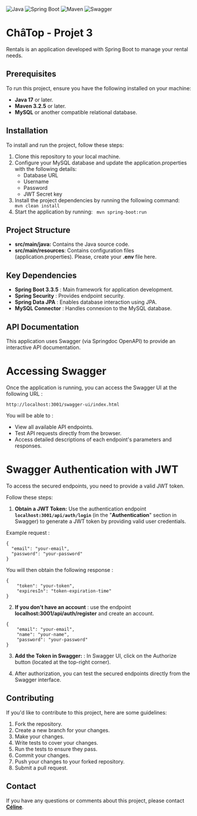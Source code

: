 ![Java](https://img.shields.io/badge/java-17-blue)
![Spring Boot](https://img.shields.io/badge/spring--boot-3.3.5-brightgreen)
![Maven](https://img.shields.io/badge/maven-3.2.5-orange)
![Swagger](https://img.shields.io/badge/swagger--springdoc-2.6.0-blue)



# ChâTop - Projet 3
Rentals is an application developed with Spring Boot to manage your rental needs.



## Prerequisites
To run this project, ensure you have the following installed on your machine:

- **Java 17** or later.
- **Maven 3.2.5** or later.
- **MySQL** or another compatible relational database.

## **Installation**

To install and run the project, follow these steps:

1. Clone this repository to your local machine.
2. Configure your MySQL database and update the application.properties with the following details:
   - Database URL
   - Username
   - Password
   - JWT Secret key
3. Install the project dependencies by running the following command:
`   mvn clean install`
4. Start the application by running:
  ` mvn spring-boot:run`

## **Project Structure**

- **src/main/java:** Contains the Java source code.
- **src/main/resources**: Contains configuration files (application.properties). Please, create your **.env** file here.

## Key Dependencies

- **Spring Boot 3.3.5** : Main framework for application development.
- **Spring Security** : Provides endpoint security.
- **Spring Data JPA** : Enables database interaction using JPA.
- **MySQL Connector** : Handles connexion to the MySQL database.

## API Documentation

This application uses Swagger (via Springdoc OpenAPI) to provide an interactive API documentation.

# Accessing Swagger

Once the application is running, you can access the Swagger UI at the following URL :

```
http://localhost:3001/swagger-ui/index.html
```

You will be able to :
- View all available API endpoints.
- Test API requests directly from the browser.
- Access detailed descriptions of each endpoint's parameters and responses.

# Swagger Authentication with JWT
To access the secured endpoints, you need to provide a valid JWT token. 

Follow these steps:

1. **Obtain a JWT Token:** Use the authentication endpoint **`localhost:3001/api/auth/login`** (in the "**Authentication**" section in Swagger) to generate a JWT token by providing valid user credentials.

Example request :
```
{
  "email": "your-email",
  "password": "your-password"
}   

```

You will then obtain the following response : 
```
{
    "token": "your-token",
    "expiresIn": "token-expiration-time"
}
```
2. **If you don't have an account** : use the endpoint **localhost:3001/api/auth/register** and create an account.

```
{
    "email": "your-email",
    "name": "your-name",
    "password": "your-password"
}   

```

3. **Add the Token in Swagger:** : In Swagger UI, click on the Authorize button (located at the top-right corner).

4. After authorization, you can test the secured endpoints directly from the Swagger interface.

## **Contributing**

If you'd like to contribute to this project, here are some guidelines:

1. Fork the repository.
2. Create a new branch for your changes.
3. Make your changes.
4. Write tests to cover your changes.
5. Run the tests to ensure they pass.
6. Commit your changes.
7. Push your changes to your forked repository.
8. Submit a pull request.


## **Contact**

If you have any questions or comments about this project, please contact **[Céline](celine.intha@gmail.com)**.
